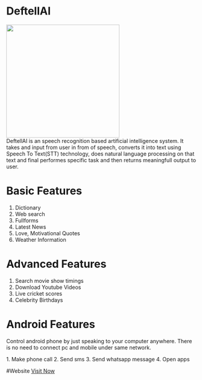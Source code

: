 # DeftellAI
<img src="http://deftellai.daxeelsoni.in/banner.jpg" height="300"><br>
DeftellAI is an speech recognition based artificial intelligence system. It takes and input from user in from of speech, converts it into text using Speech To Text(STT) technology, does natural language processing on that text and final performes specific task and then returns meaningfull output to user.

# Basic Features
1. Dictionary
2. Web search
3. Fullforms
4. Latest News
5. Love, Motivational Quotes 
6. Weather Information

# Advanced Features
1. Search movie show timings
2. Download Youtube Videos
3. Live cricket scores
4. Celebrity Birthdays 

# Android Features
<p>Control android phone by just speaking to your computer anywhere. There is no need to connect pc and mobile under same network.</p>
1. Make phone call
2. Send sms
3. Send whatsapp message
4. Open apps

#Website
<a href="http://deftellai.daxeelsoni.in">Visit Now</a>
